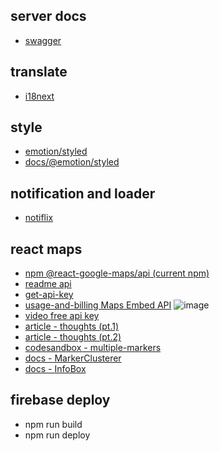 ## server docs

- [swagger](https://advocato-backend.vercel.app/swagger-ui)

## translate

- [i18next](https://react.i18next.com/)

## style

- [emotion/styled](https://www.npmjs.com/package/@emotion/styled)
- [docs/@emotion/styled](https://emotion.sh/docs/@emotion/styled)

## notification and loader

- [notiflix](https://notiflix.github.io/)

## react maps

- [npm @react-google-maps/api (current npm)](https://www.npmjs.com/package/@react-google-maps/api)
- [readme api](https://github.com/JustFly1984/react-google-maps-api/tree/master/packages/react-google-maps-api)
- [get-api-key](https://developers.google.com/maps/documentation/embed/get-api-key)
- [usage-and-billing Maps Embed API](https://developers.google.com/maps/documentation/embed/usage-and-billing)
  ![image](https://i.ibb.co/NNB68ZZ/2023-11-03-00-34-21.png)
- [video free api key](https://www.youtube.com/watch?v=OGTG1l7yin4&ab_channel=themesCode)
- [article - thoughts (pt.1)](https://dev.to/jameseaster/react-google-maps-api-thoughts-pt-1-33oo)
- [article - thoughts (pt.2)](https://dev.to/jameseaster/react-google-maps-api-thoughts-pt-2-nnj)
- [codesandbox - multiple-markers](https://codesandbox.io/embed/react-google-mapsapi-multiple-markers-infowindow-h6vlq?codemirror=1)
- [docs - MarkerClusterer](https://github.com/JustFly1984/react-google-maps-api/blob/b768d0a528806bb5c40e66fc8564f94afeddff23/packages/react-google-maps-api/src/components/addons/MarkerClusterer.md)
- [docs - InfoBox](https://github.com/JustFly1984/react-google-maps-api/blob/b768d0a528806bb5c40e66fc8564f94afeddff23/packages/react-google-maps-api/src/components/addons/InfoBox.md)

## firebase deploy

- npm run build
- npm run deploy
